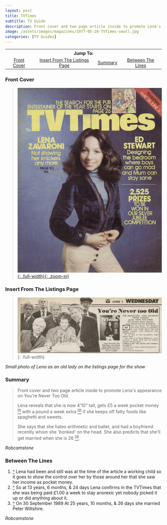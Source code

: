 ```yaml
---
layout: post
title: TVTimes
subtitle: TV Guide
description: Front cover and two page article inside to promote Lena's appearance on You're Never Too Old.
image: /assets/images/magazines/1977-05-28-TVTimes-small.jpg
categories: [TV Guides]
---
```


<table>
<tr align="center">
<th colspan="4">Jump To:</th>
</tr>
<tr align="center">
<td><a href="#front-cover">Front Cover</a></td>
<td><a href="#insert-from-the-listings-page">Insert From The Listings Page</a></td>
<td><a href="#summary">Summary</a></td>
<td><a href="#between-the-lines">Between The Lines</a></td>
</tr>
</table>

### Front Cover
> [![Scan of Front cover for TVTimes dated: 28 May 1977](/assets/images/magazines/1977-05-28-TVTimes.jpg){: .full-width}{: .zoom-in}](/assets/images/magazines/1977-05-28-TVTimes.jpg)

### Insert From The Listings Page
> ![TVTimes](/assets/images/ITV/youre-never-too-old.jpg){: .full-width}

<cite>Small photo of Lena as an old lady on the listings page for the show</cite>

### Summary
> Front cover and two page article inside to promote Lena's appearance on You're Never Too Old.
>
> <a name="cite_ref-1^"></a><a name="cite_ref-2^"></a>Lena reveals that she is now 4'10&quot; tall, gets £5 a week pocket money <a href="#cite_ref-1"><sup><small>[1]</small></sup></a> with a pound a week extra <a href="#cite_ref-2"><sup><small>[2]</small></sup></a> if she keeps off fatty foods like spaghetti and sweets.
>
> <a name="cite_ref-3^"></a>She says that she hates arithmetic and ballet, and had a boyfriend recently whom she 'bonked' on the head. She also predicts that she'll get married when she is 26  <a href="#cite_ref-3"><sup><small>[3]</small></sup></a>.

<cite>Robcamstone</cite>

### Between The Lines
>
1. <a name="cite_ref-1"></a> <a href="#cite_ref-1^">^</a> Lena had been and still was at the time of the article a working child so it goes to show the control over her by those around her that she saw her income as pocket money.
2. <a name="cite_ref-2"></a> <a href="#cite_ref-2^">^</a> So at 13 years, 6 months, & 24 days Lena confirms in the TVTimes that she was being paid £1.00 a week to stay anorexic yet nobody picked it up or did anything about it.
3. <a name="cite_ref-3"></a> <a href="#cite_ref-3^">^</a> On 30 September 1989 At 25 years, 10 months, & 26 days she married Peter Wiltshire.

<cite>Robcamstone</cite>

